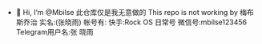 - 👋 Hi, I’m @Mbilse
此仓库仅是我无意做的
This repo is not working
by 梅布斯乔治
实名:(张晓雨)
帐号有:
快手:Rock OS 日常号
微信号:mbilse123456
Telegram用户名:张 晓雨
